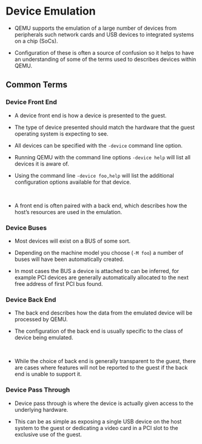 # Device Emulation

- QEMU supports the emulation of a large number of devices from peripherals such network cards and USB devices to integrated systems on a chip (SoCs).

- Configuration of these is often a source of confusion so it helps to have an understanding of some of the terms used to describes devices within QEMU.

## Common Terms

### Device Front End

- A device front end is how a device is presented to the guest.

- The type of device presented should match the hardware that the guest operating system is expecting to see.

- All devices can be specified with the `-device` command line option.

- Running QEMU with the command line options `-device help` will list all devices it is aware of.

- Using the command line `-device foo,help` will list the additional configuration options available for that device.

<br>

- A front end is often paired with a back end, which describes how the host’s resources are used in the emulation.

### Device Buses

- Most devices will exist on a BUS of some sort.

- Depending on the machine model you choose (`-M foo`) a number of buses will have been automatically created.

- In most cases the BUS a device is attached to can be inferred, for example PCI devices are generally automatically allocated to the next free address of first PCI bus found.

### Device Back End

- The back end describes how the data from the emulated device will be processed by QEMU.

- The configuration of the back end is usually specific to the class of device being emulated.

<br>

- While the choice of back end is generally transparent to the guest, there are cases where features will not be reported to the guest if the back end is unable to support it.

### Device Pass Through

- Device pass through is where the device is actually given access to the underlying hardware.

- This can be as simple as exposing a single USB device on the host system to the guest or dedicating a video card in a PCI slot to the exclusive use of the guest.
